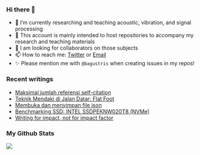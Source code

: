 ### Hi there 👋
<!-- **bagustris/bagustris** is a ✨ _special_ ✨ repository because its `README.md` (this file) appears on your GitHub profile. -->
- 🔭 I’m currently researching and teaching acoustic, vibration, and signal processing
- 💬 This account is mainly intended to host repositories to accompany my research and teaching materials
- 👯 I am looking for collaborators on those subjects 
- 📫 How to reach me: [Twitter](https://twitter.com/btatmaja) or [Email](mailto:bagus@ep.its.ac.id)
-  ✨ Please mention me with `@bagustris` when creating issues in my repos!

### Recent writings
<!-- BLOG-POST-LIST:START -->
- [Maksimal jumlah referensi self-citation](https://bagustris.blogspot.com/2022/08/maksimal-jumlah-referensi-self-citation.html)
- [Teknik Mendaki di Jalan Datar: Flat Foot](https://bagustris.blogspot.com/2022/07/teknik-mendaki-di-jalan-datar-flat-foot.html)
- [Membuka dan menyimpan file json](https://bagustris.blogspot.com/2022/06/membuka-dan-menyimpan-file-json.html)
- [Benchmarking SSD: INTEL SSDPEKNW020T8 &lpar;NVMe&rpar;](https://bagustris.blogspot.com/2022/05/benchmarking-ssd-intel-ssdpeknw020t8.html)
- [Writing for impact, not for impact factor](https://bagustris.blogspot.com/2022/04/writing-for-impact-not-for-impact-factor.html)
<!-- BLOG-POST-LIST:END -->

### My Github Stats
[![](https://github-readme-stats.vercel.app/api?username=bagustris&theme=onedark&hide_title=true&hide_border=true)](https://github.com/bagustris)

<!-- - 🤔 I’m looking for help with ... 
- 💬 Ask me about ...
- 😄 Pronouns: ...
- ⚡ Fun fact: ... 
- 🌱 I’m currently also learning and teaching on those subjects 🔭 -->

<!--
I am currently learning, teaching, and researching ~speech~ sound processing. Below are my repositories; most of them were made to accompany my research papers. Feel free to open issues and make pull requests. I will be happy if you wanna collaborate with me, in all areas. Reach me by email or Twitter.
-->
